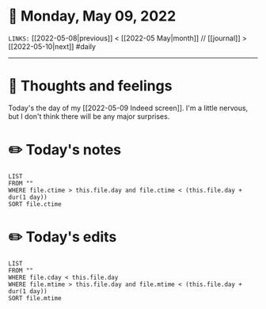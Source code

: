 # 📅 Monday, May 09, 2022
`LINKS:` [[2022-05-08|previous]] < [[2022-05 May|month]] // [[journal]] > [[2022-05-10|next]] 
#daily

---
# 💭 Thoughts and feelings
Today's the day of my [[2022-05-09 Indeed screen]]. I'm a little nervous, but I don't think there will be any major surprises. 

# ✏️ Today's notes
```dataview
LIST 
FROM ""
WHERE file.ctime > this.file.day and file.ctime < (this.file.day + dur(1 day))
SORT file.ctime
```
# ✏️ Today's edits
```dataview
LIST
FROM ""
WHERE file.cday < this.file.day
WHERE file.mtime > this.file.day and file.mtime < (this.file.day + dur(1 day))
SORT file.mtime
```